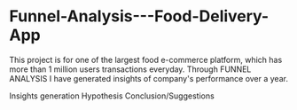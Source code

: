 # Funnel-Analysis---Food-Delivery-App

This project is for one of the largest food e-commerce platform, which has more than 1 million users transactions everyday. Through FUNNEL ANALYSIS I have generated insights of company's performance over a year. 

Insights generation
Hypothesis 
Conclusion/Suggestions 
